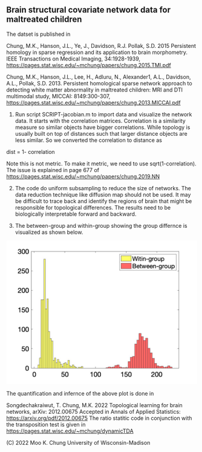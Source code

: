## Brain structural covariate network data for maltreated children

The datset is published in

Chung, M.K., Hanson, J.L., Ye, J., Davidson, R.J. Pollak, S.D. 2015 Persistent homology in sparse regression and its application to brain morphometry. IEEE Transactions on Medical Imaging, 34:1928-1939, https://pages.stat.wisc.edu/~mchung/papers/chung.2015.TMI.pdf

Chung, M.K., Hanson, J.L., Lee, H., Adluru, N., Alexander1, A.L., Davidson, A.L., Pollak, S.D. 2013. Persistent homological sparse network approach to detecting white matter abnormality in maltreated children: MRI and DTI multimodal study, MICCAI: 8149:300-307, https://pages.stat.wisc.edu/~mchung/papers/chung.2013.MICCAI.pdf

1) Run script SCRIPT-jacobian.m to import data and visualize the network data. It starts with the correlation matrices. Correlation is a similarity measure so similar objects have bigger correlations. While topology is usually built on top of distances such that larger distance objects are less similar. So we converted the correlation to distance as

dist = 1- correlation

Note this is not metric. To make it metric, we need to use sqrt(1-correlation). The issue is explained in page 677 of
https://pages.stat.wisc.edu/~mchung/papers/chung.2019.NN
 

2) The code do uniform subsampling to reduce the size of networks. The data reduction technique like diffusion map should not be used. It may be difficult to trace back and identify the regions of brain that might be responsible for topological differences. The results need to be biologically interpretable forward and backward.
 
 
3) The between-group and within-group showing the group differnce is visualized as shown below.

![alt text](https://github.com/laplcebeltrami/barcodes/blob/main/jackknifebar.jpg?raw=true)

The quantification and infernce of the above plot is done in 

Songdechakraiwut, T. Chung, M.K. 2022 Topological learning for brain networks, arXiv: 2012.00675 Accepted in Annals of Applied Statistics:
https://arxiv.org/pdf/2012.00675
The ratio statitic code in conjunction with the transposition test is given in
https://pages.stat.wisc.edu/~mchung/dynamicTDA

(C) 2022 Moo K. Chung
University of Wisconsin-Madison 
